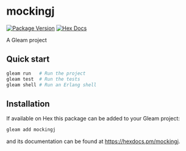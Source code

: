 # mockingj

[![Package Version](https://img.shields.io/hexpm/v/mockingj)](https://hex.pm/packages/mockingj)
[![Hex Docs](https://img.shields.io/badge/hex-docs-ffaff3)](https://hexdocs.pm/mockingj/)

A Gleam project

## Quick start

```sh
gleam run   # Run the project
gleam test  # Run the tests
gleam shell # Run an Erlang shell
```

## Installation

If available on Hex this package can be added to your Gleam project:

```sh
gleam add mockingj
```

and its documentation can be found at <https://hexdocs.pm/mockingj>.
